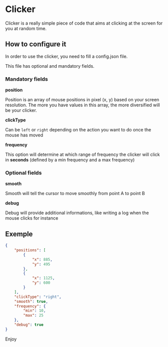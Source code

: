 # Clicker

Clicker is a really simple piece of code that aims at clicking at the screen for you at random time.

## How to configure it

In order to use the clicker, you need to fill a config.json file.

This file has optional and mandatory fields.

### Mandatory fields

**position**

Position is an array of mouse positions in pixel (x, y) based on your screen resolution. The more you have values in this array, the more diversified will be your clicker.

**clickType**

Can be `left` or `right` depending on the action you want to do once the mouse has moved


**frequency**

This option will determine at which range of frequency the clicker will click in **seconds** (defined by a min frequency and a max frequency)


### Optional fields

**smooth**

Smooth will tell the cursor to move smoothly from point A to point B

**debug**

Debug will provide additional informations, like writing a log when the mouse clicks for instance


## Exemple

```json
{
    "positions": [
        {
            "x": 885,
            "y": 495
        },
        {
            "x": 1125,
            "y": 600
        }
    ],
    "clickType": "right",
    "smooth": true,
    "frequency": {
        "min": 10,
        "max": 25
    },
    "debug": true
}
```

Enjoy